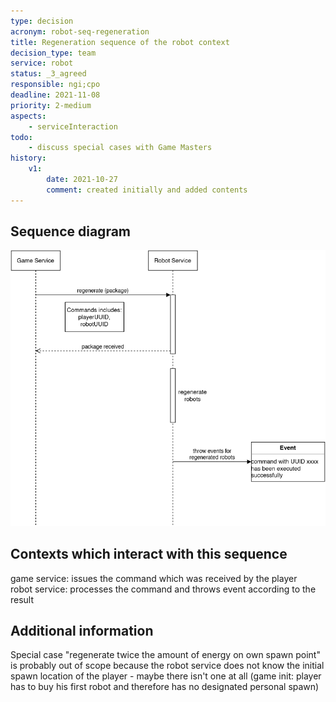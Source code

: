 ```yaml
---
type: decision
acronym: robot-seq-regeneration
title: Regeneration sequence of the robot context
decision_type: team
service: robot
status: _3_agreed
responsible: ngi;cpo
deadline: 2021-11-08
priority: 2-medium
aspects:
    - serviceInteraction
todo: 
    - discuss special cases with Game Masters
history:
    v1:
        date: 2021-10-27
        comment: created initially and added contents
---
```


## Sequence diagram

![Robot regeneration sequence](./images/robot-regenerate-seq.png)

## Contexts which interact with this sequence

game service: issues the command which was received by the player  
robot service: processes the command and throws event according to the result

## Additional information

Special case "regenerate twice the amount of energy on own spawn point" is probably out of scope because the robot service does not know the initial spawn location of the player - maybe there isn't one at all (game init: player has to buy his first robot and therefore has no designated personal spawn)

